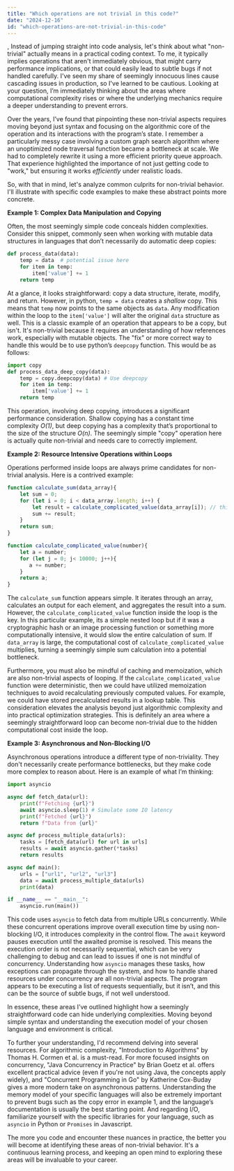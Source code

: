 ```yaml
---
title: "Which operations are not trivial in this code?"
date: "2024-12-16"
id: "which-operations-are-not-trivial-in-this-code"
---
```


,  Instead of jumping straight into code analysis, let's think about what "non-trivial" actually means in a practical coding context. To me, it typically implies operations that aren't immediately obvious, that might carry performance implications, or that could easily lead to subtle bugs if not handled carefully. I've seen my share of seemingly innocuous lines cause cascading issues in production, so I've learned to be cautious. Looking at your question, I’m immediately thinking about the areas where computational complexity rises or where the underlying mechanics require a deeper understanding to prevent errors.

Over the years, I’ve found that pinpointing these non-trivial aspects requires moving beyond just syntax and focusing on the algorithmic core of the operation and its interactions with the program’s state. I remember a particularly messy case involving a custom graph search algorithm where an unoptimized node traversal function became a bottleneck at scale. We had to completely rewrite it using a more efficient priority queue approach. That experience highlighted the importance of not just getting code to "work," but ensuring it works *efficiently* under realistic loads.

So, with that in mind, let's analyze common culprits for non-trivial behavior. I'll illustrate with specific code examples to make these abstract points more concrete.

**Example 1: Complex Data Manipulation and Copying**

Often, the most seemingly simple code conceals hidden complexities. Consider this snippet, commonly seen when working with mutable data structures in languages that don’t necessarily do automatic deep copies:

```python
def process_data(data):
    temp = data  # potential issue here
    for item in temp:
        item['value'] += 1
    return temp
```

At a glance, it looks straightforward: copy a data structure, iterate, modify, and return. However, in python, `temp = data` creates a *shallow* copy. This means that `temp` now points to the same objects as `data`. Any modification within the loop to the `item['value']` will alter the original `data` structure as well. This is a classic example of an operation that appears to be a copy, but isn't. It's non-trivial because it requires an understanding of how references work, especially with mutable objects. The "fix" or more correct way to handle this would be to use python’s `deepcopy` function. This would be as follows:

```python
import copy
def process_data_deep_copy(data):
    temp = copy.deepcopy(data) # Use deepcopy
    for item in temp:
        item['value'] += 1
    return temp
```

This operation, involving deep copying, introduces a significant performance consideration. Shallow copying has a constant time complexity *O(1)*, but deep copying has a complexity that’s proportional to the size of the structure *O(n)*. The seemingly simple "copy" operation here is actually quite non-trivial and needs care to correctly implement.

**Example 2: Resource Intensive Operations within Loops**

Operations performed inside loops are always prime candidates for non-trivial analysis. Here is a contrived example:

```javascript
function calculate_sum(data_array){
    let sum = 0;
    for (let i = 0; i < data_array.length; i++) {
        let result = calculate_complicated_value(data_array[i]); // this operation is computationally expensive
        sum += result;
    }
    return sum;
}

function calculate_complicated_value(number){
    let a = number;
    for (let j = 0; j< 10000; j++){
       a += number;
    }
    return a;
}
```

The `calculate_sum` function appears simple. It iterates through an array, calculates an output for each element, and aggregates the result into a sum. However, the `calculate_complicated_value` function inside the loop is the key. In this particular example, its a simple nested loop but if it was a cryptographic hash or an image processing function or something more computationally intensive, it would slow the entire calculation of sum. If `data_array` is large, the computational cost of `calculate_complicated_value` multiplies, turning a seemingly simple sum calculation into a potential bottleneck.

Furthermore, you must also be mindful of caching and memoization, which are also non-trivial aspects of looping. If the `calculate_complicated_value` function were deterministic, then we could have utilized memoization techniques to avoid recalculating previously computed values. For example, we could have stored precalculated results in a lookup table. This consideration elevates the analysis beyond just algorithmic complexity and into practical optimization strategies. This is definitely an area where a seemingly straightforward loop can become non-trivial due to the hidden computational cost inside the loop.

**Example 3: Asynchronous and Non-Blocking I/O**

Asynchronous operations introduce a different type of non-triviality. They don't necessarily create performance bottlenecks, but they make code more complex to reason about. Here is an example of what I’m thinking:

```python
import asyncio

async def fetch_data(url):
    print(f"Fetching {url}")
    await asyncio.sleep(1) # Simulate some IO latency
    print(f"Fetched {url}")
    return f"Data from {url}"

async def process_multiple_data(urls):
    tasks = [fetch_data(url) for url in urls]
    results = await asyncio.gather(*tasks)
    return results

async def main():
    urls = ["url1", "url2", "url3"]
    data = await process_multiple_data(urls)
    print(data)

if __name__ == "__main__":
    asyncio.run(main())
```

This code uses `asyncio` to fetch data from multiple URLs concurrently. While these concurrent operations improve overall execution time by using non-blocking I/O, it introduces complexity in the control flow. The `await` keyword pauses execution until the awaited promise is resolved. This means the execution order is not necessarily sequential, which can be very challenging to debug and can lead to issues if one is not mindful of concurrency. Understanding how `asyncio` manages these tasks, how exceptions can propagate through the system, and how to handle shared resources under concurrency are all non-trivial aspects. The program appears to be executing a list of requests sequentially, but it isn’t, and this can be the source of subtle bugs, if not well understood.

In essence, these areas I’ve outlined highlight how a seemingly straightforward code can hide underlying complexities. Moving beyond simple syntax and understanding the execution model of your chosen language and environment is critical.

To further your understanding, I'd recommend delving into several resources. For algorithmic complexity, "Introduction to Algorithms" by Thomas H. Cormen et al. is a must-read. For more focused insights on concurrency, "Java Concurrency in Practice" by Brian Goetz et al. offers excellent practical advice (even if you're not using Java, the concepts apply widely), and "Concurrent Programming in Go" by Katherine Cox-Buday gives a more modern take on asynchronous patterns. Understanding the memory model of your specific languages will also be extremely important to prevent bugs such as the copy error in example 1, and the language’s documentation is usually the best starting point. And regarding I/O, familiarize yourself with the specific libraries for your language, such as `asyncio` in Python or `Promises` in Javascript.

The more you code and encounter these nuances in practice, the better you will become at identifying these areas of non-trivial behavior. It's a continuous learning process, and keeping an open mind to exploring these areas will be invaluable to your career.
